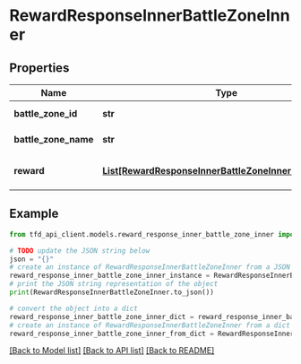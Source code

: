 # RewardResponseInnerBattleZoneInner


## Properties

Name | Type | Description | Notes
------------ | ------------- | ------------- | -------------
**battle_zone_id** | **str** | Battlefield identifier | [optional] 
**battle_zone_name** | **str** | Battlefield name | [optional] 
**reward** | [**List[RewardResponseInnerBattleZoneInnerRewardInner]**](RewardResponseInnerBattleZoneInnerRewardInner.md) | Reward rotation information | [optional] 

## Example

```python
from tfd_api_client.models.reward_response_inner_battle_zone_inner import RewardResponseInnerBattleZoneInner

# TODO update the JSON string below
json = "{}"
# create an instance of RewardResponseInnerBattleZoneInner from a JSON string
reward_response_inner_battle_zone_inner_instance = RewardResponseInnerBattleZoneInner.from_json(json)
# print the JSON string representation of the object
print(RewardResponseInnerBattleZoneInner.to_json())

# convert the object into a dict
reward_response_inner_battle_zone_inner_dict = reward_response_inner_battle_zone_inner_instance.to_dict()
# create an instance of RewardResponseInnerBattleZoneInner from a dict
reward_response_inner_battle_zone_inner_from_dict = RewardResponseInnerBattleZoneInner.from_dict(reward_response_inner_battle_zone_inner_dict)
```
[[Back to Model list]](../README.md#documentation-for-models) [[Back to API list]](../README.md#documentation-for-api-endpoints) [[Back to README]](../README.md)


